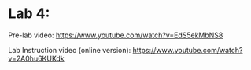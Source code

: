 ﻿# Lab 4:

Pre-lab video: https://www.youtube.com/watch?v=EdS5ekMbNS8

Lab Instruction video (online version): https://www.youtube.com/watch?v=2A0hu6KUKdk
